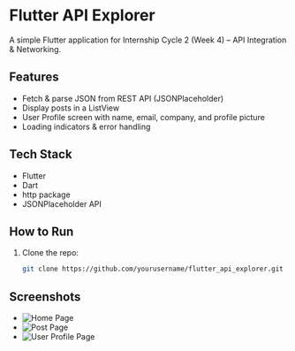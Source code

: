 # Flutter API Explorer

A simple Flutter application for Internship Cycle 2 (Week 4) – API Integration & Networking.

## Features
- Fetch & parse JSON from REST API (JSONPlaceholder)
- Display posts in a ListView
- User Profile screen with name, email, company, and profile picture
- Loading indicators & error handling

## Tech Stack
- Flutter
- Dart
- http package
- JSONPlaceholder API

## How to Run
1. Clone the repo:
   ```bash
   git clone https://github.com/yourusername/flutter_api_explorer.git

## Screenshots
- ![Home Page](assets/home_screen.png)
- ![Post Page](assets/post_page.png)
- ![User Profile Page](assets/profile_page.png)